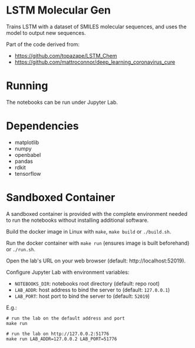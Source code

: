 # LSTM Molecular Gen

Trains LSTM with a dataset of SMILES molecular sequences, and uses the model to output new sequences.



Part of the code derived from:
- https://github.com/topazape/LSTM_Chem
- https://github.com/mattroconnor/deep_learning_coronavirus_cure

# Running

The notebooks can be run under Jupyter Lab.

# Dependencies
- matplotlib
- numpy
- openbabel
- pandas
- rdkit
- tensorflow

# Sandboxed Container

A sandboxed container is provided with the complete environment needed to run the notebooks without installing additional software.

Build the docker image in Linux with `make`, `make build` or `./build.sh`.

Run the docker container with `make run` (ensures image is built beforehand) or `./run.sh`.

Open the lab's URL on your web browser (default: http://localhost:52019).

Configure Jupyter Lab with environment variables:
- `NOTEBOOKS_DIR`: notebooks root directory (default: repo root)
- `LAB_ADDR`: host address to bind the server to (default: `127.0.0.1`)
- `LAB_PORT`: host port to bind the server to (default: `52019`)

E.g.:
```
# run the lab on the default address and port
make run

# run the lab on http://127.0.0.2:51776
make run LAB_ADDR=127.0.0.2 LAB_PORT=51776
```
